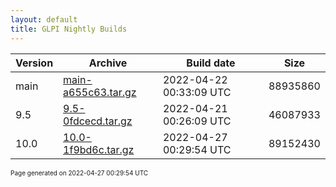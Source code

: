 ```yaml
---
layout: default
title: GLPI Nightly Builds
---
```


Version|Archive|Build date|Size
---|---|---|---
main|[main-a655c63.tar.gz](main-a655c63.tar.gz)|2022-04-22 00:33:09 UTC|88935860
9.5|[9.5-0fdcecd.tar.gz](9.5-0fdcecd.tar.gz)|2022-04-21 00:26:09 UTC|46087933
10.0|[10.0-1f9bd6c.tar.gz](10.0-1f9bd6c.tar.gz)|2022-04-27 00:29:54 UTC|89152430

<font size="1">Page generated on 2022-04-27 00:29:54 UTC</font>
